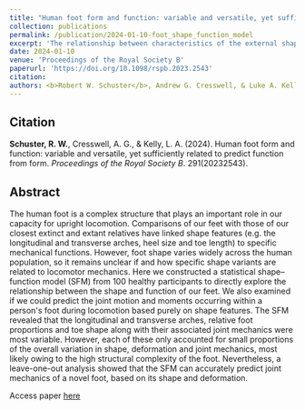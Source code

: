 ```yaml
---
title: "Human foot form and function: variable and versatile, yet sufficiently related to predict function from form"
collection: publications
permalink: /publication/2024-01-10-foot_shape_function_model
excerpt: 'The relationship between characteristics of the external shape of healthy human feet and their joint mechanics during locomotion was investigated by constructing a statistical shape-function model.'
date: 2024-01-10
venue: 'Proceedings of the Royal Society B'
paperurl: 'https://doi.org/10.1098/rspb.2023.2543'
citation: 
authors: <b>Robert W. Schuster</b>, Andrew G. Cresswell, & Luke A. Kelly
---
```

## Citation
**Schuster, R. W.**, Cresswell, A. G., & Kelly, L. A. (2024). Human foot form and function: variable and versatile, yet sufficiently related to predict function from form. *Proceedings of the Royal Society B*. 291(20232543).

## Abstract  
The human foot is a complex structure that plays an important role in our capacity for upright locomotion. Comparisons of our feet with those of our closest extinct and extant relatives have linked shape features (e.g. the longitudinal and transverse arches, heel size and toe length) to specific mechanical functions. However, foot shape varies widely across the human population, so it remains unclear if and how specific shape variants are related to locomotor mechanics. Here we constructed a statistical shape–function model (SFM) from 100 healthy participants to directly explore the relationship between the shape and function of our feet. We also examined if we could predict the joint motion and moments occurring within a person's foot during locomotion based purely on shape features. The SFM revealed that the longitudinal and transverse arches, relative foot proportions and toe shape along with their associated joint mechanics were most variable. However, each of these only accounted for small proportions of the overall variation in shape, deformation and joint mechanics, most likely owing to the high structural complexity of the foot. Nevertheless, a leave-one-out analysis showed that the SFM can accurately predict joint mechanics of a novel foot, based on its shape and deformation.
  
  
Access paper [here](https://doi.org/10.1098/rspb.2023.2543)

